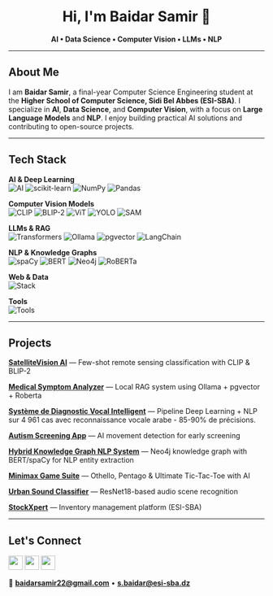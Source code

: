 <div align="center">

# Hi, I'm Baidar Samir 👋

**AI • Data Science • Computer Vision • LLMs • NLP**

</div>

---

## About Me

I am **Baidar Samir**, a final-year Computer Science Engineering student at the **Higher School of Computer Science, Sidi Bel Abbes (ESI-SBA)**. I specialize in **AI**, **Data Science**, and **Computer Vision**, with a focus on **Large Language Models** and **NLP**. I enjoy building practical AI solutions and contributing to open-source projects.

---
## Tech Stack

**AI & Deep Learning**  
![AI](https://skillicons.dev/icons?i=pytorch,tensorflow,opencv,python) ![scikit-learn](https://skillicons.dev/icons?i=sklearn) ![NumPy](https://img.shields.io/badge/NumPy-013243?style=flat&logo=numpy&logoColor=white) ![Pandas](https://img.shields.io/badge/Pandas-150458?style=flat&logo=pandas&logoColor=white)

**Computer Vision Models**  
![CLIP](https://img.shields.io/badge/CLIP-412991?style=flat&logo=openai&logoColor=white) ![BLIP-2](https://img.shields.io/badge/BLIP--2-FF6F00?style=flat) ![ViT](https://img.shields.io/badge/ViT-EE4C2C?style=flat) ![YOLO](https://img.shields.io/badge/YOLO-00FFFF?style=flat&logo=yolo&logoColor=black) ![SAM](https://img.shields.io/badge/SAM-0467DF?style=flat&logo=meta&logoColor=white)

**LLMs & RAG**  
![Transformers](https://img.shields.io/badge/🤗_Transformers-FFD21E?style=flat&logo=huggingface&logoColor=black) ![Ollama](https://img.shields.io/badge/Ollama-000000?style=flat&logo=ollama&logoColor=white) ![pgvector](https://img.shields.io/badge/pgvector-336791?style=flat&logo=postgresql&logoColor=white) ![LangChain](https://img.shields.io/badge/LangChain-1C3C3C?style=flat&logo=langchain&logoColor=white)

**NLP & Knowledge Graphs**  
![spaCy](https://img.shields.io/badge/spaCy-09A3D5?style=flat&logo=spacy&logoColor=white) ![BERT](https://img.shields.io/badge/BERT-FFA500?style=flat&logo=google&logoColor=white) ![Neo4j](https://skillicons.dev/icons?i=neo4j) ![RoBERTa](https://img.shields.io/badge/RoBERTa-FF6F00?style=flat&logo=huggingface&logoColor=white)

**Web & Data**  
![Stack](https://skillicons.dev/icons?i=react,nodejs,flask,fastapi,postgres,mongodb)

**Tools**  
![Tools](https://skillicons.dev/icons?i=vscode,git,docker,aws,figma)



---
## Projects

**[SatelliteVision AI](https://github.com/BaidarSamir/Projet-2CS)** — Few-shot remote sensing classification with CLIP & BLIP-2

**[Medical Symptom Analyzer](https://github.com/BaidarSamir/medical-llm)** — Local RAG system using Ollama + pgvector + Roberta

**[Système de Diagnostic Vocal Intelligent](https://github.com/BaidarSamir/Intelligent-Voice-Diagnosis)** — Pipeline Deep Learning + NLP sur 4 961 cas avec reconnaissance vocale arabe - 85-90% de précisions.

**[Autism Screening App](https://github.com/BaidarSamir/autism_gesture)** — AI movement detection for early screening

**[Hybrid Knowledge Graph NLP System](https://github.com/BaidarSamir/wardrobegpt-kg)** — Neo4j knowledge graph with BERT/spaCy for NLP entity extraction 

**[Minimax Game Suite](https://github.com/BaidarSamir/Three-AI-based-Minimax-games-in-Python)** — Othello, Pentago & Ultimate Tic-Tac-Toe with AI

**[Urban Sound Classifier](https://github.com/BaidarSamir/Sound-Classification--Project-DL)** — ResNet18-based audio scene recognition

**[StockXpert](https://github.com/StockXpert/StockXpert)** — Inventory management platform (ESI-SBA)

---

## Let's Connect

<p>
	<a href="https://www.linkedin.com/in/baidar-samir-649804314/"><img src="https://img.shields.io/badge/LinkedIn-0A66C2?logo=linkedin&logoColor=white" height="28"/></a>
	<a href="https://www.kaggle.com/baidarsamir"><img src="https://img.shields.io/badge/Kaggle-20BEFF?logo=kaggle&logoColor=white" height="28"/></a>
	<a href="mailto:baidarsamir22@gmail.com"><img src="https://img.shields.io/badge/Email-EA4335?logo=gmail&logoColor=white" height="28"/></a>
</p>

📧 **baidarsamir22@gmail.com** • **s.baidar@esi-sba.dz**
